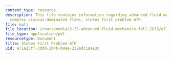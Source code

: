 ```yaml
---
content_type: resource
description: This file contains information regarding advanced fluid mechanics, more
  complex viscous-dominated flows, stokes first problem ATP.
file: null
file_location: /coursemedia/2-25-advanced-fluid-mechanics-fall-2013/e71a25f73ddd1b4bb0ae232edc1aae3c_MIT2_25F13_ProblemStokes1.pdf
file_type: application/pdf
resourcetype: Document
title: Stokes First Problem ATP
uid: e71a25f7-3ddd-1b4b-b0ae-232edc1aae3c
---
```

